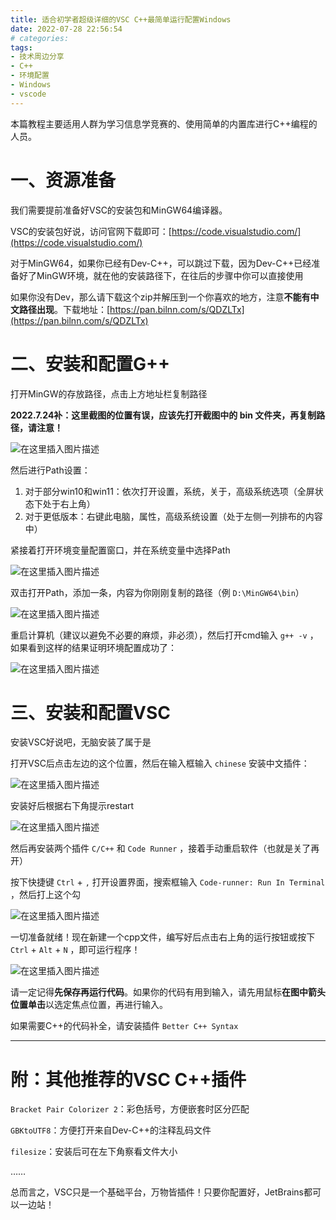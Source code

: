 ```yaml
---
title: 适合初学者超级详细的VSC C++最简单运行配置Windows
date: 2022-07-28 22:56:54
# categories:
tags:
- 技术周边分享
- C++
- 环境配置
- Windows
- vscode
---
```


本篇教程主要适用人群为学习信息学竞赛的、使用简单的内置库进行C++编程的人员。

# 一、资源准备

我们需要提前准备好VSC的安装包和MinGW64编译器。

VSC的安装包好说，访问官网下载即可：[https://code.visualstudio.com/](https://code.visualstudio.com/)

对于MinGW64，如果你已经有Dev-C++，可以跳过下载，因为Dev-C++已经准备好了MinGW环境，就在他的安装路径下，在往后的步骤中你可以直接使用

如果你没有Dev，那么请下载这个zip并解压到一个你喜欢的地方，注意**不能有中文路径出现**。下载地址：[https://pan.bilnn.com/s/QDZLTx](https://pan.bilnn.com/s/QDZLTx)

# 二、安装和配置G++

打开MinGW的存放路径，点击上方地址栏复制路径

**2022.7.24补：这里截图的位置有误，应该先打开截图中的 bin 文件夹，再复制路径，请注意！**

![在这里插入图片描述](https://cdn.yixiangzhilv.com/images/2cbda3baa984042ea9c42ef499b774b0.png)

然后进行Path设置：

1. 对于部分win10和win11：依次打开设置，系统，关于，高级系统选项（全屏状态下处于右上角）
2. 对于更低版本：右键此电脑，属性，高级系统设置（处于左侧一列排布的内容中）

紧接着打开环境变量配置窗口，并在系统变量中选择Path

![在这里插入图片描述](https://cdn.yixiangzhilv.com/images/36ff80a2fd911d6bfcc08642fa1ca140.png)

双击打开Path，添加一条，内容为你刚刚复制的路径（例 `D:\MinGW64\bin`）

![在这里插入图片描述](https://cdn.yixiangzhilv.com/images/32836f349ae57efa6c4b5988bf3eeb87.png)

重启计算机（建议以避免不必要的麻烦，非必须），然后打开cmd输入 `g++ -v` ，如果看到这样的结果证明环境配置成功了：

![在这里插入图片描述](https://cdn.yixiangzhilv.com/images/6eeb43b09864fb42ba54e184c29e480e.png)

# 三、安装和配置VSC

安装VSC好说吧，无脑安装了属于是

打开VSC后点击左边的这个位置，然后在输入框输入 `chinese` 安装中文插件：

![在这里插入图片描述](https://cdn.yixiangzhilv.com/images/dcf5b38b7223b88e109727a9919ec3ff.png)

安装好后根据右下角提示restart

![在这里插入图片描述](https://cdn.yixiangzhilv.com/images/c39f7b2c678a4c5d6bc1c04f3013065d.png)

然后再安装两个插件 `C/C++` 和 `Code Runner` ，接着手动重启软件（也就是关了再开）

按下快捷键 `Ctrl` + `,` 打开设置界面，搜索框输入 `Code-runner: Run In Terminal` ，然后打上这个勾

![在这里插入图片描述](https://cdn.yixiangzhilv.com/images/cae1752be7998ee8bd35609c7b2b85af.png)

一切准备就绪！现在新建一个cpp文件，编写好后点击右上角的运行按钮或按下 `Ctrl` + `Alt` + `N` ，即可运行程序！

![在这里插入图片描述](https://cdn.yixiangzhilv.com/images/89ad1a696e470b5913673aa6b189e09e.png)

请一定记得**先保存再运行代码**。如果你的代码有用到输入，请先用鼠标**在图中箭头位置单击**以选定焦点位置，再进行输入。

如果需要C++的代码补全，请安装插件 `Better C++ Syntax`

---

# 附：其他推荐的VSC C++插件

`Bracket Pair Colorizer 2`：彩色括号，方便嵌套时区分匹配

`GBKtoUTF8`：方便打开来自Dev-C++的注释乱码文件

`filesize`：安装后可在左下角察看文件大小

……

总而言之，VSC只是一个基础平台，万物皆插件！只要你配置好，JetBrains都可以一边站！

